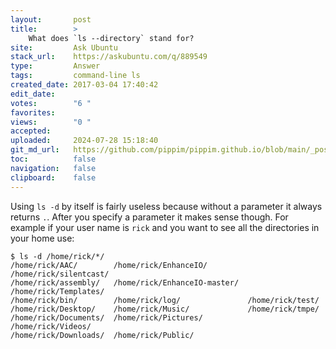 ```yaml
---
layout:       post
title:        >
    What does `ls --directory` stand for?
site:         Ask Ubuntu
stack_url:    https://askubuntu.com/q/889549
type:         Answer
tags:         command-line ls
created_date: 2017-03-04 17:40:42
edit_date:    
votes:        "6 "
favorites:    
views:        "0 "
accepted:     
uploaded:     2024-07-28 15:18:40
git_md_url:   https://github.com/pippim/pippim.github.io/blob/main/_posts/2017/2017-03-04-What-does-_ls-directory_-stand-for_.md
toc:          false
navigation:   false
clipboard:    false
---
```


Using `ls -d` by itself is fairly useless because without a parameter it always returns `.`. After you specify a parameter it makes sense though. For example if your user name is `rick` and you want to see all the directories in your home use:

``` 
$ ls -d /home/rick/*/
/home/rick/AAC/        /home/rick/EnhanceIO/         /home/rick/silentcast/
/home/rick/assembly/   /home/rick/EnhanceIO-master/  /home/rick/Templates/
/home/rick/bin/        /home/rick/log/               /home/rick/test/
/home/rick/Desktop/    /home/rick/Music/             /home/rick/tmpe/
/home/rick/Documents/  /home/rick/Pictures/          /home/rick/Videos/
/home/rick/Downloads/  /home/rick/Public/
```

